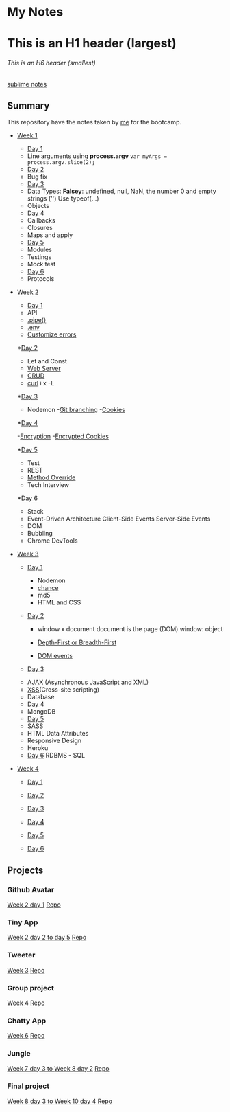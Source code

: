 # My Notes

# This is an H1 header (largest)
###### This is an H6 header (smallest)
[sublime notes](https://packagecontrol.io/packages/Notes)

## Summary

This repository have the notes taken by [me](https://github.com/vshibukawa) for the bootcamp.

* [Week 1](/week_01)

  * [Day 1](/week_01/day_1)

  - Line arguments using **process.argv**
  `var myArgs = process.argv.slice(2);`

  * [Day 2](/week_01/day_2)
  
  - Bug fix

  * [Day 3](/week_01/day_3)
  
  - Data Types:
    **Falsey**: undefined, null, NaN, the number 0 and empty strings ('')
    Use typeof(...)
  - Objects

  * [Day 4](/week_01/day_4)
  
  - Callbacks
  - Closures
  - Maps and apply

  * [Day 5](/week_01/day_5)
  
  - Modules
  - Testings
  - Mock test

  * [Day 6](/week_01/day_6)
  
  - Protocols

* [Week 2](/week_02)

  * [Day 1](/week_02/day_1)
  
  - API
  - [.pipe()](https://web.compass.lighthouselabs.ca/days/w02d1/activities/518)
  - [.env](https://github.com/motdotla/dotenv)
  - [Customize errors](http://benno.id.au/blog/2011/08/08/nodejs-exceptions)

  *[Day 2](/week_02/day_2)
  
  - Let and Const
  - [Web Server](https://nodejs.org/en/docs/guides/anatomy-of-an-http-transaction/)
  - [CRUD](https://web.compass.lighthouselabs.ca/days/w02d2/activities/167)
  - [curl](https://curl.haxx.se/docs/manpage.html)
      i x -L

  *[Day 3](/week_02/day_3)
    
    - Nodemon
    -[Git branching](https://web.compass.lighthouselabs.ca/days/w02d3/activities/673)
    -[Cookies](https://web.compass.lighthouselabs.ca/activities/136)

  *[Day 4](/week_02/day_4)
    
    -[Encryption](https://web.compass.lighthouselabs.ca/activities/490)
    -[Encrypted Cookies](https://web.compass.lighthouselabs.ca/activities/131)

  *[Day 5](/week_02/day_5)
    
    - Test
    - REST
    - [Method Override](https://github.com/expressjs/method-override#examples)
    - Tech Interview

  *[Day 6](/week_02/day_6)
    
    - Stack
    - Event-Driven Architecture 
      Client-Side Events
      Server-Side Events
    - DOM
    - Bubbling
    - Chrome DevTools

* [Week 3](/week_03)

  * [Day 1](/week_03/day_1)
    
    - Nodemon
    - [chance](https://chancejs.com/)
    - md5
    - HTML and CSS

  * [Day 2](/week_03/day_2)
    
    - window x document
    document is the page (DOM)
    window: object

    - [Depth-First or Breadth-First](https://www.programmerinterview.com/index.php/data-structures/dfs-vs-bfs/)
    - [DOM events](https://developer.mozilla.org/en-US/docs/Web/Events)

  * [Day 3](/week_03/day_3)
  - AJAX (Asynchronous JavaScript and XML)
  - [XSS](https://en.wikipedia.org/wiki/Cross-site_scripting)(Cross-site scripting)
  - Database

  * [Day 4](/week_03/day_4)
  - MongoDB
  
  * [Day 5](/week_03/day_5)
  - SASS
  - HTML Data Attributes
  - Responsive Design
  - Heroku

  * [Day 6](/week_03/day_6)
  RDBMS - SQL

* [Week 4](/week_04)

  * [Day 1](/week_04/day_1)

  * [Day 2](/week_04/day_2)

  * [Day 3](/week_04/day_3)

  * [Day 4](/week_04/day_4)

  * [Day 5](/week_04/day_5)

  * [Day 6](/week_04/day_6)

## Projects

### Github Avatar
  [Week 2 day 1](/week_02/day_01)
  [Repo](https://github.com/vshibukawa/github-avatar-downloader)

### Tiny App
  [Week 2 day 2 to day 5](/week_02)
  [Repo](https://github.com/vshibukawa/tiny-app)

### Tweeter
  [Week 3](week_03)
  [Repo](https://github.com/vshibukawa/tweeter)

### Group project
  [Week 4](week_04)
  [Repo]()

### Chatty App
  [Week 6](week_06)
  [Repo]()

### Jungle
  [Week 7 day 3 to ](week_07) [Week 8 day 2](week_08)
  [Repo]()

### Final project
  [Week 8 day 3 to ](week_08) [Week 10 day 4](week_10)
  [Repo]()

